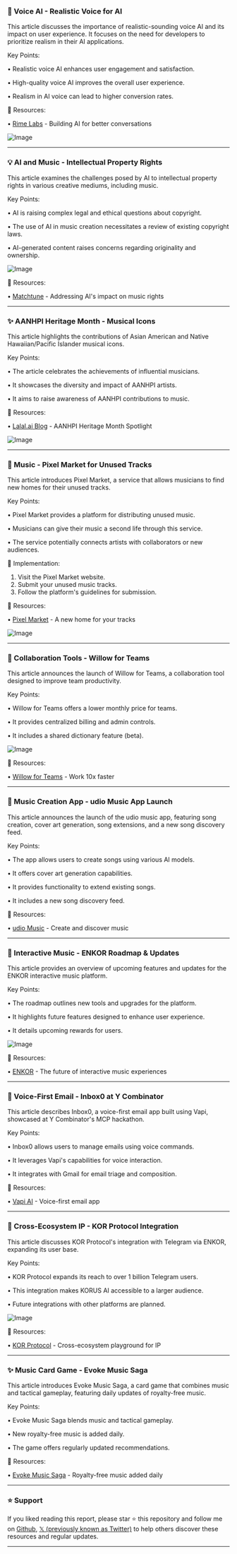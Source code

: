 ### 🤖 Voice AI - Realistic Voice for AI

This article discusses the importance of realistic-sounding voice AI and its impact on user experience. It focuses on the need for developers to prioritize realism in their AI applications.

Key Points:

• Realistic voice AI enhances user engagement and satisfaction.


• High-quality voice AI improves the overall user experience.


•  Realism in AI voice can lead to higher conversion rates.


🔗 Resources:

• [Rime Labs](https://x.com/rimelabs) - Building AI for better conversations

![Image](https://pbs.twimg.com/media/GsC9r0HXwAA31KK?format=jpg&name=small)

---
### 💡 AI and Music - Intellectual Property Rights

This article examines the challenges posed by AI to intellectual property rights in various creative mediums, including music.

Key Points:

• AI is raising complex legal and ethical questions about copyright.


• The use of AI in music creation necessitates a review of existing copyright laws.


• AI-generated content raises concerns regarding originality and ownership.


![Image](https://pbs.twimg.com/media/GsCqRjqWkAA0HhW?format=jpg&name=small)

🔗 Resources:

• [Matchtune](https://x.com/matchtuneinc) - Addressing AI's impact on music rights

---
### ✨ AANHPI Heritage Month - Musical Icons

This article highlights the contributions of Asian American and Native Hawaiian/Pacific Islander musical icons.

Key Points:

•  The article celebrates the achievements of influential musicians.


• It showcases the diversity and impact of AANHPI artists.


•  It aims to raise awareness of AANHPI contributions to music.


🔗 Resources:

• [Lalal.ai Blog](https://lalal.ai/blog/aanhpi-heritage-month/) -  AANHPI Heritage Month Spotlight


![Image](https://pbs.twimg.com/media/Grj6i4_XgAAK5ch?format=jpg&name=small)

---
### 🚀 Music -  Pixel Market for Unused Tracks

This article introduces Pixel Market, a service that allows musicians to find new homes for their unused tracks.

Key Points:

• Pixel Market provides a platform for distributing unused music.


• Musicians can give their music a second life through this service.


•  The service potentially connects artists with collaborators or new audiences.


🚀 Implementation:

1. Visit the Pixel Market website.
2.  Submit your unused music tracks.
3.  Follow the platform's guidelines for submission.

🔗 Resources:

• [Pixel Market](https://AmadeusCodeCS.short.gy/PixelMarketEN) - A new home for your tracks


![Image](https://pbs.twimg.com/media/GrlM6xdWcAAXeAp?format=jpg&name=small)

---
### 🚀 Collaboration Tools - Willow for Teams

This article announces the launch of Willow for Teams, a collaboration tool designed to improve team productivity.

Key Points:

• Willow for Teams offers a lower monthly price for teams.


•  It provides centralized billing and admin controls.


• It includes a shared dictionary feature (beta).


![Image](https://pbs.twimg.com/media/GrlM6xdWcAAXeAp?format=jpg&name=small)

🔗 Resources:

• [Willow for Teams](https://x.com/WillowVoiceAI) - Work 10x faster


---
### 🚀 Music Creation App - udio Music App Launch

This article announces the launch of the udio music app, featuring song creation, cover art generation, song extensions, and a new song discovery feed.


Key Points:

• The app allows users to create songs using various AI models.


•  It offers cover art generation capabilities.


• It provides functionality to extend existing songs.


• It includes a new song discovery feed.


🔗 Resources:

• [udio Music](https://x.com/udiomusic) - Create and discover music


---
### 🚀 Interactive Music - ENKOR Roadmap & Updates

This article provides an overview of upcoming features and updates for the ENKOR interactive music platform.


Key Points:

•  The roadmap outlines new tools and upgrades for the platform.


• It highlights future features designed to enhance user experience.


• It details upcoming rewards for users.


![Image](https://pbs.twimg.com/media/Gre1YgkXoAE0kB-?format=jpg&name=small)

🔗 Resources:

• [ENKOR](https://x.com/KorProtocol) - The future of interactive music experiences


---
### 🤖 Voice-First Email - Inbox0 at Y Combinator

This article describes Inbox0, a voice-first email app built using Vapi, showcased at Y Combinator's MCP hackathon.


Key Points:

• Inbox0 allows users to manage emails using voice commands.


• It leverages Vapi's capabilities for voice interaction.


• It integrates with Gmail for email triage and composition.


🔗 Resources:

• [Vapi AI](https://x.com/Vapi_AI) -  Voice-first email app

---
### 🚀 Cross-Ecosystem IP - KOR Protocol Integration

This article discusses KOR Protocol's integration with Telegram via ENKOR, expanding its user base.


Key Points:

• KOR Protocol expands its reach to over 1 billion Telegram users.


• This integration makes KORUS AI accessible to a larger audience.


• Future integrations with other platforms are planned.


![Image](https://pbs.twimg.com/media/Gq1XiBNXwAEIkWv?format=jpg&name=small)

🔗 Resources:

• [KOR Protocol](https://x.com/KorProtocol) - Cross-ecosystem playground for IP


---
### ✨ Music Card Game - Evoke Music Saga

This article introduces Evoke Music Saga, a card game that combines music and tactical gameplay, featuring daily updates of royalty-free music.


Key Points:

• Evoke Music Saga blends music and tactical gameplay.


•  New royalty-free music is added daily.


•  The game offers regularly updated recommendations.


🔗 Resources:

• [Evoke Music Saga](https://evokemusic.short.gy/0510) - Royalty-free music added daily


---

### ⭐️ Support

If you liked reading this report, please star ⭐️ this repository and follow me on [Github](https://github.com/Drix10), [𝕏 (previously known as Twitter)](https://x.com/DRIX_10_) to help others discover these resources and regular updates.

---